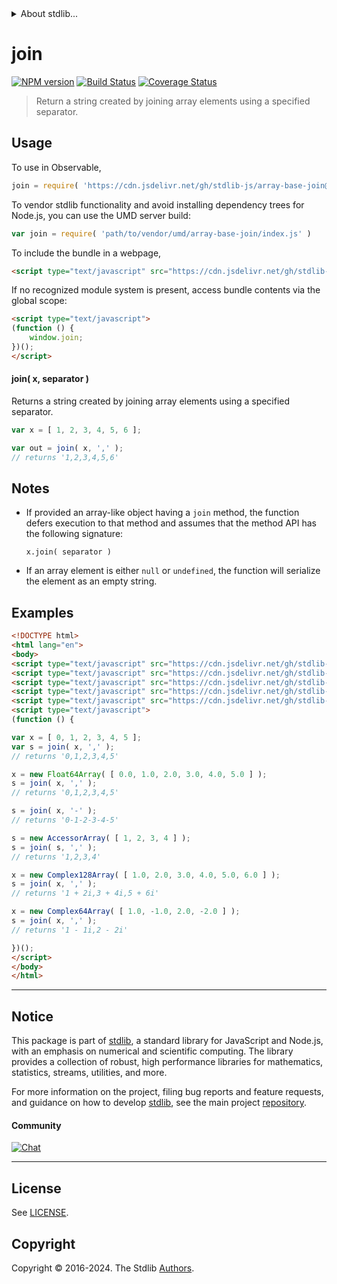 <!--

@license Apache-2.0

Copyright (c) 2024 The Stdlib Authors.

Licensed under the Apache License, Version 2.0 (the "License");
you may not use this file except in compliance with the License.
You may obtain a copy of the License at

   http://www.apache.org/licenses/LICENSE-2.0

Unless required by applicable law or agreed to in writing, software
distributed under the License is distributed on an "AS IS" BASIS,
WITHOUT WARRANTIES OR CONDITIONS OF ANY KIND, either express or implied.
See the License for the specific language governing permissions and
limitations under the License.

-->


<details>
  <summary>
    About stdlib...
  </summary>
  <p>We believe in a future in which the web is a preferred environment for numerical computation. To help realize this future, we've built stdlib. stdlib is a standard library, with an emphasis on numerical and scientific computation, written in JavaScript (and C) for execution in browsers and in Node.js.</p>
  <p>The library is fully decomposable, being architected in such a way that you can swap out and mix and match APIs and functionality to cater to your exact preferences and use cases.</p>
  <p>When you use stdlib, you can be absolutely certain that you are using the most thorough, rigorous, well-written, studied, documented, tested, measured, and high-quality code out there.</p>
  <p>To join us in bringing numerical computing to the web, get started by checking us out on <a href="https://github.com/stdlib-js/stdlib">GitHub</a>, and please consider <a href="https://opencollective.com/stdlib">financially supporting stdlib</a>. We greatly appreciate your continued support!</p>
</details>

# join

[![NPM version][npm-image]][npm-url] [![Build Status][test-image]][test-url] [![Coverage Status][coverage-image]][coverage-url] <!-- [![dependencies][dependencies-image]][dependencies-url] -->

> Return a string created by joining array elements using a specified separator.

<!-- Section to include introductory text. Make sure to keep an empty line after the intro `section` element and another before the `/section` close. -->

<section class="intro">

</section>

<!-- /.intro -->

<!-- Package usage documentation. -->



<section class="usage">

## Usage

To use in Observable,

```javascript
join = require( 'https://cdn.jsdelivr.net/gh/stdlib-js/array-base-join@umd/browser.js' )
```

To vendor stdlib functionality and avoid installing dependency trees for Node.js, you can use the UMD server build:

```javascript
var join = require( 'path/to/vendor/umd/array-base-join/index.js' )
```

To include the bundle in a webpage,

```html
<script type="text/javascript" src="https://cdn.jsdelivr.net/gh/stdlib-js/array-base-join@umd/browser.js"></script>
```

If no recognized module system is present, access bundle contents via the global scope:

```html
<script type="text/javascript">
(function () {
    window.join;
})();
</script>
```

#### join( x, separator )

Returns a string created by joining array elements using a specified separator.

```javascript
var x = [ 1, 2, 3, 4, 5, 6 ];

var out = join( x, ',' );
// returns '1,2,3,4,5,6'
```

</section>

<!-- /.usage -->

<!-- Package usage notes. Make sure to keep an empty line after the `section` element and another before the `/section` close. -->

<section class="notes">

## Notes

-   If provided an array-like object having a `join` method, the function defers execution to that method and assumes that the method API has the following signature:

    ```text
    x.join( separator )
    ```

-   If an array element is either `null` or `undefined`, the function will serialize the element as an empty string.

</section>

<!-- /.notes -->

<!-- Package usage examples. -->

<section class="examples">

## Examples

<!-- eslint no-undef: "error" -->

```html
<!DOCTYPE html>
<html lang="en">
<body>
<script type="text/javascript" src="https://cdn.jsdelivr.net/gh/stdlib-js/array-complex128@umd/browser.js"></script>
<script type="text/javascript" src="https://cdn.jsdelivr.net/gh/stdlib-js/array-complex64@umd/browser.js"></script>
<script type="text/javascript" src="https://cdn.jsdelivr.net/gh/stdlib-js/array-base-accessor@umd/browser.js"></script>
<script type="text/javascript" src="https://cdn.jsdelivr.net/gh/stdlib-js/array-float64@umd/browser.js"></script>
<script type="text/javascript" src="https://cdn.jsdelivr.net/gh/stdlib-js/array-base-join@umd/browser.js"></script>
<script type="text/javascript">
(function () {

var x = [ 0, 1, 2, 3, 4, 5 ];
var s = join( x, ',' );
// returns '0,1,2,3,4,5'

x = new Float64Array( [ 0.0, 1.0, 2.0, 3.0, 4.0, 5.0 ] );
s = join( x, ',' );
// returns '0,1,2,3,4,5'

s = join( x, '-' );
// returns '0-1-2-3-4-5'

s = new AccessorArray( [ 1, 2, 3, 4 ] );
s = join( s, ',' );
// returns '1,2,3,4'

x = new Complex128Array( [ 1.0, 2.0, 3.0, 4.0, 5.0, 6.0 ] );
s = join( x, ',' );
// returns '1 + 2i,3 + 4i,5 + 6i'

x = new Complex64Array( [ 1.0, -1.0, 2.0, -2.0 ] );
s = join( x, ',' );
// returns '1 - 1i,2 - 2i'

})();
</script>
</body>
</html>
```

</section>

<!-- /.examples -->

<!-- Section to include cited references. If references are included, add a horizontal rule *before* the section. Make sure to keep an empty line after the `section` element and another before the `/section` close. -->

<section class="references">

</section>

<!-- /.references -->

<!-- Section for related `stdlib` packages. Do not manually edit this section, as it is automatically populated. -->

<section class="related">

</section>

<!-- /.related -->

<!-- Section for all links. Make sure to keep an empty line after the `section` element and another before the `/section` close. -->


<section class="main-repo" >

* * *

## Notice

This package is part of [stdlib][stdlib], a standard library for JavaScript and Node.js, with an emphasis on numerical and scientific computing. The library provides a collection of robust, high performance libraries for mathematics, statistics, streams, utilities, and more.

For more information on the project, filing bug reports and feature requests, and guidance on how to develop [stdlib][stdlib], see the main project [repository][stdlib].

#### Community

[![Chat][chat-image]][chat-url]

---

## License

See [LICENSE][stdlib-license].


## Copyright

Copyright &copy; 2016-2024. The Stdlib [Authors][stdlib-authors].

</section>

<!-- /.stdlib -->

<!-- Section for all links. Make sure to keep an empty line after the `section` element and another before the `/section` close. -->

<section class="links">

[npm-image]: http://img.shields.io/npm/v/@stdlib/array-base-join.svg
[npm-url]: https://npmjs.org/package/@stdlib/array-base-join

[test-image]: https://github.com/stdlib-js/array-base-join/actions/workflows/test.yml/badge.svg?branch=main
[test-url]: https://github.com/stdlib-js/array-base-join/actions/workflows/test.yml?query=branch:main

[coverage-image]: https://img.shields.io/codecov/c/github/stdlib-js/array-base-join/main.svg
[coverage-url]: https://codecov.io/github/stdlib-js/array-base-join?branch=main

<!--

[dependencies-image]: https://img.shields.io/david/stdlib-js/array-base-join.svg
[dependencies-url]: https://david-dm.org/stdlib-js/array-base-join/main

-->

[chat-image]: https://img.shields.io/gitter/room/stdlib-js/stdlib.svg
[chat-url]: https://app.gitter.im/#/room/#stdlib-js_stdlib:gitter.im

[stdlib]: https://github.com/stdlib-js/stdlib

[stdlib-authors]: https://github.com/stdlib-js/stdlib/graphs/contributors

[umd]: https://github.com/umdjs/umd
[es-module]: https://developer.mozilla.org/en-US/docs/Web/JavaScript/Guide/Modules

[deno-url]: https://github.com/stdlib-js/array-base-join/tree/deno
[deno-readme]: https://github.com/stdlib-js/array-base-join/blob/deno/README.md
[umd-url]: https://github.com/stdlib-js/array-base-join/tree/umd
[umd-readme]: https://github.com/stdlib-js/array-base-join/blob/umd/README.md
[esm-url]: https://github.com/stdlib-js/array-base-join/tree/esm
[esm-readme]: https://github.com/stdlib-js/array-base-join/blob/esm/README.md
[branches-url]: https://github.com/stdlib-js/array-base-join/blob/main/branches.md

[stdlib-license]: https://raw.githubusercontent.com/stdlib-js/array-base-join/main/LICENSE

</section>

<!-- /.links -->
